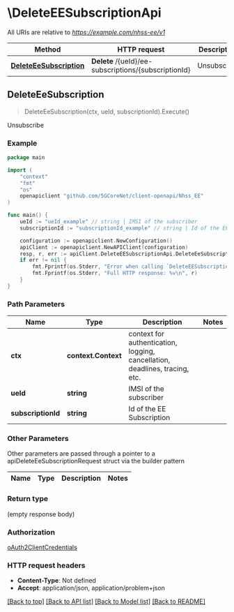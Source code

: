 # \DeleteEESubscriptionApi

All URIs are relative to *https://example.com/nhss-ee/v1*

Method | HTTP request | Description
------------- | ------------- | -------------
[**DeleteEeSubscription**](DeleteEESubscriptionApi.md#DeleteEeSubscription) | **Delete** /{ueId}/ee-subscriptions/{subscriptionId} | Unsubscribe



## DeleteEeSubscription

> DeleteEeSubscription(ctx, ueId, subscriptionId).Execute()

Unsubscribe

### Example

```go
package main

import (
    "context"
    "fmt"
    "os"
    openapiclient "github.com/5GCoreNet/client-openapi/Nhss_EE"
)

func main() {
    ueId := "ueId_example" // string | IMSI of the subscriber
    subscriptionId := "subscriptionId_example" // string | Id of the EE Subscription

    configuration := openapiclient.NewConfiguration()
    apiClient := openapiclient.NewAPIClient(configuration)
    resp, r, err := apiClient.DeleteEESubscriptionApi.DeleteEeSubscription(context.Background(), ueId, subscriptionId).Execute()
    if err != nil {
        fmt.Fprintf(os.Stderr, "Error when calling `DeleteEESubscriptionApi.DeleteEeSubscription``: %v\n", err)
        fmt.Fprintf(os.Stderr, "Full HTTP response: %v\n", r)
    }
}
```

### Path Parameters


Name | Type | Description  | Notes
------------- | ------------- | ------------- | -------------
**ctx** | **context.Context** | context for authentication, logging, cancellation, deadlines, tracing, etc.
**ueId** | **string** | IMSI of the subscriber | 
**subscriptionId** | **string** | Id of the EE Subscription | 

### Other Parameters

Other parameters are passed through a pointer to a apiDeleteEeSubscriptionRequest struct via the builder pattern


Name | Type | Description  | Notes
------------- | ------------- | ------------- | -------------



### Return type

 (empty response body)

### Authorization

[oAuth2ClientCredentials](../README.md#oAuth2ClientCredentials)

### HTTP request headers

- **Content-Type**: Not defined
- **Accept**: application/json, application/problem+json

[[Back to top]](#) [[Back to API list]](../README.md#documentation-for-api-endpoints)
[[Back to Model list]](../README.md#documentation-for-models)
[[Back to README]](../README.md)

